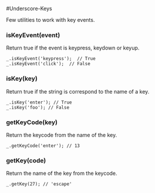 #Underscore-Keys

Few utilities to work with key events.

### isKeyEvent(event)
Return true if the event is keypress, keydown or keyup.
        
    _.isKeyEvent('keypress');  // True
    _.isKeyEvent('click');  // False

### isKey(key)
Return true if the string is correspond to the name of a key.
    
    _.isKey('enter'); // True
    _.isKey('foo'); // False
    
### getKeyCode(key)
Return the keycode from the name of the key.

    _.getKeyCode('enter'); // 13
    
### getKey(code)
Return the name of the key from the keycode.

    _.getKey(27); // 'escape'